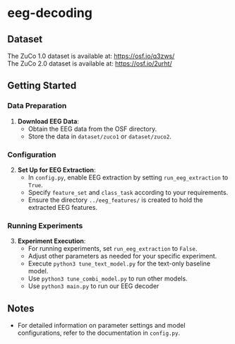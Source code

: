# eeg-decoding

## Dataset
The ZuCo 1.0 dataset is available at: https://osf.io/q3zws/ <br />
The ZuCo 2.0 dataset is available at: https://osf.io/2urht/

## Getting Started

### Data Preparation
1. **Download EEG Data**: 
   - Obtain the EEG data from the OSF directory.
   - Store the data in `dataset/zuco1` or `dataset/zuco2`.

### Configuration
2. **Set Up for EEG Extraction**:
   - In `config.py`, enable EEG extraction by setting `run_eeg_extraction` to `True`.
   - Specify `feature_set` and `class_task` according to your requirements.
   - Ensure the directory `../eeg_features/` is created to hold the extracted EEG features.

### Running Experiments
3. **Experiment Execution**:
   - For running experiments, set `run_eeg_extraction` to `False`.
   - Adjust other parameters as needed for your specific experiment.
   - Execute `python3 tune_text_model.py` for the text-only baseline model.
   - Use `python3 tune_combi_model.py` to run other models.
   - Use `python3 main.py` to run our EEG decoder

## Notes
- For detailed information on parameter settings and model configurations, refer to the documentation in `config.py`.

